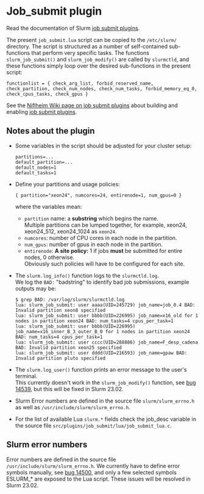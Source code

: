 Job_submit plugin
=================

Read the documentation of Slurm [job submit plugins]( https://slurm.schedmd.com/job_submit_plugins.html).

The present ```job_submit.lua``` script can be copied to the ```/etc/slurm/``` directory.
The script is structured as a number of self-contained sub-functions that perform very specific tasks.
The functions ```slurm_job_submit()``` and ```slurm_job_modify()``` are called by ```slurmctld```,
and these functions simply loop over the desired sub-functions in the present script:
```
functionlist = { check_arg_list, forbid_reserved_name, check_partition, check_num_nodes, check_num_tasks, forbid_memory_eq_0, check_cpus_tasks, check_gpus }
```

See the [Niflheim Wiki page on job submit plugins](https://wiki.fysik.dtu.dk/Niflheim_system/Slurm_configuration/#job-submit-plugins)
about building and enabling [job submit plugins]( https://slurm.schedmd.com/job_submit_plugins.html).

Notes about the plugin
----------------------

* Some variables in the script should be adjusted for your cluster setup:
  ```
  partitions=...
  default_partition=...
  default_nodes=1
  default_tasks=1
  ```
* Define your partitions and usage policies:
  ```
  { partition="xeon24", numcores=24, entirenode=1, num_gpus=0 }
  ```
  where the variables mean:

  - ```partition``` name: a **substring** which begins the name.   
    Multiple partitions can be lumped together, for example, xeon24, xeon24_512, xeon24_1024 as ```xeon24```.
  - ```numcores```: number of CPU cores in each node in the partition.
  - ```num_gpus```: number of gpus in each node in the partition.
  - ```entirenode```: **A site policy:** 1 if jobs **must** be submitted for entire nodes, 0 otherwise.   
    Obviously such policies will have to be configured for each site.
* The ```slurm.log_info()``` function logs to the ```slurmctld.log```.   
  We log the ```BAD:``` "badstring" to identify bad job submissions, example outputs may be:
  ```
  $ grep BAD: /var/log/slurm/slurmctld.log
  lua: slurm_job_submit: user aaaa(UID=245729) job_name=job_0.4 BAD: Invalid partition xeon8 specified
  lua: slurm_job_submit: user bbbb(UID=226995) job_name=x16_old for 1 nodes in partition xeon24 BAD: num_tasks=4 cpus_per_task=1
  lua: slurm_job_submit: user bbbb(UID=226995) job_name=x16_inner_B_3_outer_B_0 for 1 nodes in partition xeon24 BAD: num_tasks=4 cpus_per_task=1
  lua: slurm_job_submit: user cccc(UID=288886) job_name=F_desp_cadena BAD: Invalid partition xeon25 specified
  lua: slurm_job_submit: user dddd(UID=216593) job_name=gpaw BAD: Invalid partition pluto specified
  ```
* The ```slurm.log_user()``` function prints an error message to the user's terminal.    
  This currently doesn't work in the ```slurm_job_modify()``` function, 
  see [bug 14539](https://bugs.schedmd.com/show_bug.cgi?id=14539),
  but this will be fixed in Slurm 23.02.
* Slurm Error numbers are defined in the source file ```slurm/slurm_errno.h``` as well as ```/usr/include/slurm/slurm_errno.h```.
* For the list of available Lua ```slurm.*``` fields check the job_desc variable in the source file
  ```src/plugins/job_submit/lua/job_submit_lua.c```.

Slurm error numbers
---------------------

Error numbers are defined in the source file ```/usr/include/slurm/slurm_errno.h```.
We currently have to define error symbols manually, see [bug 14500](https://bugs.schedmd.com/show_bug.cgi?id=14500),
and only a few selected symbols ESLURM_* are exposed to the Lua script.
These issues will be resolved in Slurm 23.02.
